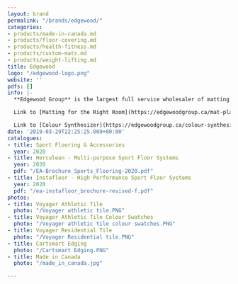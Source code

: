 ```yaml
---
layout: brand
permalink: "/brands/edgewood/"
categories:
- products/made-in-canada.md
- products/floor-covering.md
- products/health-fitness.md
- products/custom-mats.md
- products/weight-lifting.md
title: Edgewood
logo: "/edgewood-logo.png"
website: ''
pdfs: []
info: |-
  **Edgewood Group** is the largest full service wholesaler of matting and flooring products in Canada. We specialize in the supply and installation of high quality products coupled with excellent customer service.

  Link to [Matting for the Right Room](https://edgewoodgroup.ca/mat-placement-chart)

  Link to [Colour Synthesizer](https://edgewoodgroup.ca/colour-synthesizer) for fitness tile
date: '2019-03-29T22:25:25.000+00:00'
catalogues:
- title: Sport Flooring & Accessories
  year: 2020
- title: Herculean - Multi-purpose Sport Floor Systems
  year: 2020
  pdf: "/EA-Brochure_Sports_Flooring-2020.pdf"
- title: Instafloor - High Performance Sport Floor Systems
  year: 2020
  pdf: "/ea-instafloor_brochure-revised-f.pdf"
photos:
- title: Voyager Athletic Tile
  photo: "/Voyager athletic tile.PNG"
- title: Voyager Athletic Tile Colour Swatches
  photo: "/Voyager athletic tile colour swatches.PNG"
- title: Voyager Residential Tile
  photo: "/Voyager Residential tile.PNG"
- title: Cartsmart Edging
  photo: "/Cartsmart Edging.PNG"
- title: Made in Canada
  photo: "/made_in_canada.jpg"

---
```

